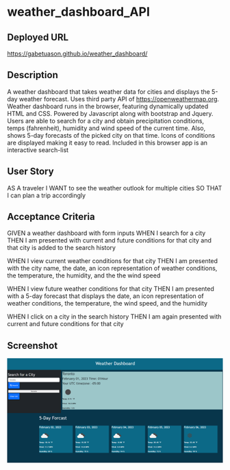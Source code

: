 # weather_dashboard_API

## Deployed URL
https://gabetuason.github.io/weather_dashboard/

## Description
A weather dashboard that takes weather data for cities and displays the 5-day weather forecast.
Uses third party API of https://openweathermap.org.
Weather dashboard runs in the browser, featuring dynamically updated HTML and CSS.
Powered by Javascript along with bootstrap and Jquery. Users are able to search for a city and obtain precipitation conditions, temps (fahrenheit), humidity and wind speed of the current time. Also, shows 5-day forecasts of the picked city on that time. Icons of conditions are displayed making it easy to read. 
Included in this browser app is an interactive search-list 

## User Story
AS A traveler
I WANT to see the weather outlook for multiple cities
SO THAT I can plan a trip accordingly

## Acceptance Criteria
GIVEN a weather dashboard with form inputs
WHEN I search for a city
THEN I am presented with current and future conditions for that city and that city is added to the search history

WHEN I view current weather conditions for that city
THEN I am presented with the city name, the date, an icon representation of weather conditions, the temperature, the humidity, and the the wind speed

WHEN I view future weather conditions for that city
THEN I am presented with a 5-day forecast that displays the date, an icon representation of weather conditions, the temperature, the wind speed, and the humidity

WHEN I click on a city in the search history
THEN I am again presented with current and future conditions for that city

## Screenshot
![Alt text](https://github.com/gabetuason/weather_dashboard/blob/main/Screenshot.PNG)
